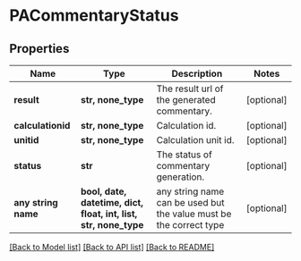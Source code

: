 # PACommentaryStatus


## Properties
Name | Type | Description | Notes
------------ | ------------- | ------------- | -------------
**result** | **str, none_type** | The result url of the generated commentary. | [optional] 
**calculationid** | **str, none_type** | Calculation id. | [optional] 
**unitid** | **str, none_type** | Calculation unit id. | [optional] 
**status** | **str** | The status of commentary generation. | [optional] 
**any string name** | **bool, date, datetime, dict, float, int, list, str, none_type** | any string name can be used but the value must be the correct type | [optional]

[[Back to Model list]](../README.md#documentation-for-models) [[Back to API list]](../README.md#documentation-for-api-endpoints) [[Back to README]](../README.md)



